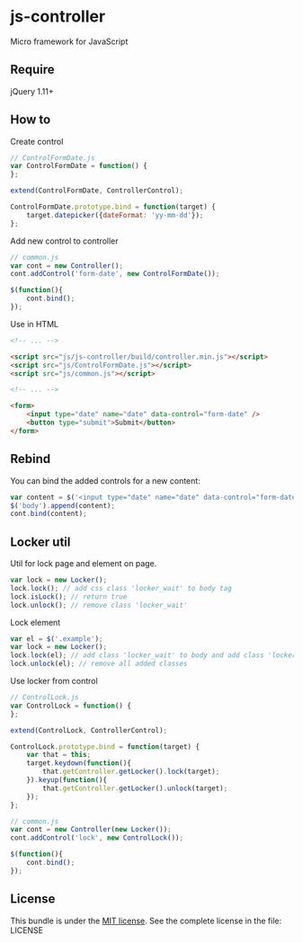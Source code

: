 # js-controller
Micro framework for JavaScript

## Require

jQuery 1.11+

## How to

Create control
```js
// ControlFormDate.js
var ControlFormDate = function() {
};

extend(ControlFormDate, ControllerControl);

ControlFormDate.prototype.bind = function(target) {
    target.datepicker({dateFormat: 'yy-mm-dd'});
};
```

Add new control to controller

```js
// common.js
var cont = new Controller();
cont.addControl('form-date', new ControlFormDate());

$(function(){
    cont.bind();
});
```

Use in HTML

```html
<!-- ... -->

<script src="js/js-controller/build/controller.min.js"></script>
<script src="js/ControlFormDate.js"></script>
<script src="js/common.js"></script>

<!-- ... -->

<form>
    <input type="date" name="date" data-control="form-date" />
    <button type="submit">Submit</button>
</form>
```

## Rebind

You can bind the added controls for a new content:

```js
var content = $('<input type="date" name="date" data-control="form-date" />');
$('body').append(content);
cont.bind(content);
```

## Locker util

Util for lock page and element on page.

```js
var lock = new Locker();
lock.lock(); // add css class 'locker_wait' to body tag
lock.isLock(); // return true
lock.unlock(); // remove class 'locker_wait'
```

Lock element

```js
var el = $('.example');
var lock = new Locker();
lock.lock(el); // add class 'locker_wait' to body and add class 'locker_lock' to element
lock.unlock(el); // remove all added classes
```

Use locker from control

```js
// ControlLock.js
var ControlLock = function() {
};

extend(ControlLock, ControllerControl);

ControlLock.prototype.bind = function(target) {
    var that = this;
    target.keydown(function(){
        that.getController.getLocker().lock(target);
    }).keyup(function(){
        that.getController.getLocker().unlock(target);
    });
};
```

```js
// common.js
var cont = new Controller(new Locker());
cont.addControl('lock', new ControlLock());

$(function(){
    cont.bind();
});
```

## License

This bundle is under the [MIT license](http://opensource.org/licenses/MIT). See the complete license in the file: LICENSE
